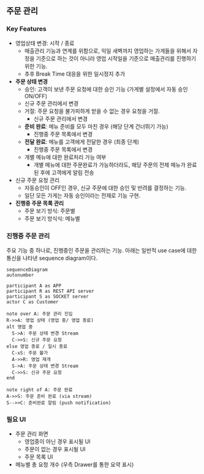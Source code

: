 
## 주문 관리

### Key Features
- 영업상태 변경: 시작 / 종료
  - 매출관리 기능과 연계를 위함으로, 익일 새벽까지 영업하는 가게들을 위해서 자정을 기준으로 하는 것이 아니라 영업 시작일을 기준으로 매출관리를 진행하기 위한 기능.
  - 추후 Break Time 대응을 위한 일시정지 추가
- **주문 상태 변경**
  - 승인: 고객이 보낸 주문 요청에 대한 승인 기능 (가게별 설정에서 자동 승인 ON/OFF)
  - 신규 주문 관리에서 변경
  - 거절: 주문 요청을 불가피하게 받을 수 없는 경우 요청을 거절.
    - 신규 주문 관리에서 변경
   - **준비 완료**: 메뉴 준비를 모두 마친 경우 (해당 단계 건너뛰기 가능)
     - 진행중 주문 목록에서 변경
   - **전달 완료**: 메뉴를 고객에게 전달한 경우 (최종 단계)
     - 진행중 주문 목록에서 변경
   - 개별 메뉴에 대한 완료처리 가능 여부
     - 개별 메뉴에 대한 주문완료가 가능하더라도, 해당 주문의 전체 메뉴가 완료된 후에 고객에게 알림 전송
 - 신규 주문 요청 관리
   - 자동승인이 OFF인 경우, 신규 주문에 대한 승인 및 반려를 결정하는 기능.
   - 일단 모든 가게는 자동 승인이라는 전제로 기능 구현.
 - **진행중 주문 목록 관리**
   - 주문 보기 방식: 주문별
   - 주문 보기 방식식: 메뉴별

### 진행중 주문 관리

주요 기능 중 하나로, 진행중인 주문을 관리하는 기능.
아래는 일반적 use case에 대한 통신을 나타낸 sequence diagram이다.

```mermaid
sequenceDiagram
autonumber

participant A as APP
participant R as REST API server
participant S as SOCKET server
actor C as Customer

note over A: 주문 관리 진입
R->>A: 영업 상태 (영업 중/ 영업 종료)
alt 영업 중
  S->A: 주문 상태 변경 Stream
  C->>S: 신규 주문 요청
else 영업 종료 / 일시 종료
  C-xS: 주문 불가
  A->>R: 영업 재개
  S->A: 주문 상태 변경 Stream
  C->>S: 신규 주문 요청
end

note right of A: 주문 완료
A->>S: 주문 준비 완료 (via stream)
S-->>C: 준비완료 알림 (push notification)
```

### 필요 UI

- 주문 관리 화면
  - 영업중이 아닌 경우 표시될 UI
  - 주문이 없는 경우 표시될 UI
  - 주문 목록 UI
- 메뉴별 총 요청 개수 (우측 Drawer를 통한 요약 표시)
